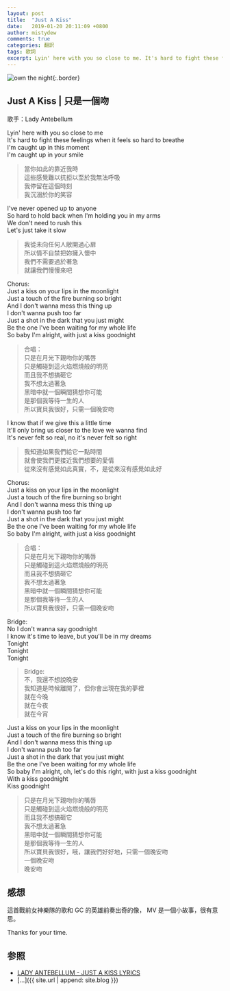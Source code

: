 ```yaml
---
layout: post
title:  "Just A Kiss"
date:   2019-01-20 20:11:09 +0800
author: mistydew
comments: true
categories: 翻訳
tags: 歌詞
excerpt: Lyin' here with you so close to me. It's hard to fight these feelings when it feels so hard to breathe. I'm caught up in this moment. I'm caught up in your smile
---
```

![own the night](https://raw.githubusercontent.com/mistydew/misc/master/cover/own%20the%20night.jpg){:.border}

## Just A Kiss | 只是一個吻

歌手：Lady Antebellum

Lyin' here with you so close to me<br>
It's hard to fight these feelings when it feels so hard to breathe<br>
I'm caught up in this moment<br>
I'm caught up in your smile

> 當你如此的靠近我時<br>
> 這些感覺難以抗拒以至於我無法呼吸<br>
> 我停留在這個時刻<br>
> 我沉溺於你的笑容

I've never opened up to anyone<br>
So hard to hold back when I'm holding you in my arms<br>
We don't need to rush this<br>
Let's just take it slow

> 我從未向任何人敞開過心扉<br>
> 所以情不自禁把妳擁入懷中<br>
> 我們不需要過於著急<br>
> 就讓我們慢慢來吧

Chorus:<br>
Just a kiss on your lips in the moonlight<br>
Just a touch of the fire burning so bright<br>
And I don't wanna mess this thing up<br>
I don't wanna push too far<br>
Just a shot in the dark that you just might<br>
Be the one I've been waiting for my whole life<br>
So baby I'm alright, with just a kiss goodnight

> 合唱：<br>
> 只是在月光下親吻你的嘴唇<br>
> 只是觸碰到這火焰燃燒般的明亮<br>
> 而且我不想搞砸它<br>
> 我不想太過著急<br>
> 黑暗中就一個瞬間猜想你可能<br>
> 是那個我等待一生的人<br>
> 所以寶貝我很好，只需一個晚安吻

I know that if we give this a little time<br>
It'll only bring us closer to the love we wanna find<br>
It's never felt so real, no it's never felt so right

> 我知道如果我們給它一點時間<br>
> 就會使我們更接近我們想要的愛情<br>
> 從來沒有感覺如此真實，不，是從來沒有感覺如此好

Chorus:<br>
Just a kiss on your lips in the moonlight<br>
Just a touch of the fire burning so bright<br>
And I don't wanna mess this thing up<br>
I don't wanna push too far<br>
Just a shot in the dark that you just might<br>
Be the one I've been waiting for my whole life<br>
So baby I'm alright, with just a kiss goodnight

> 合唱：<br>
> 只是在月光下親吻你的嘴唇<br>
> 只是觸碰到這火焰燃燒般的明亮<br>
> 而且我不想搞砸它<br>
> 我不想太過著急<br>
> 黑暗中就一個瞬間猜想你可能<br>
> 是那個我等待一生的人<br>
> 所以寶貝我很好，只需一個晚安吻

Bridge:<br>
No I don't wanna say goodnight<br>
I know it's time to leave, but you'll be in my dreams<br>
Tonight<br>
Tonight<br>
Tonight

> Bridge:<br>
> 不，我還不想說晚安<br>
> 我知道是時候離開了，但你會出現在我的夢裡<br>
> 就在今晚<br>
> 就在今夜<br>
> 就在今宵

Just a kiss on your lips in the moonlight<br>
Just a touch of the fire burning so bright<br>
And I don't wanna mess this thing up<br>
I don't wanna push too far<br>
Just a shot in the dark that you just might<br>
Be the one I've been waiting for my whole life<br>
So baby I'm alright, oh, let's do this right, with just a kiss goodnight<br>
With a kiss goodnight<br>
Kiss goodnight

> 只是在月光下親吻你的嘴唇<br>
> 只是觸碰到這火焰燃燒般的明亮<br>
> 而且我不想搞砸它<br>
> 我不想太過著急<br>
> 黑暗中就一個瞬間猜想你可能<br>
> 是那個我等待一生的人<br>
> 所以寶貝我很好，哦，讓我們好好地，只需一個晚安吻<br>
> 一個晚安吻<br>
> 晚安吻

## 感想
這首戰前女神樂隊的歌和 GC 的英雄前奏出奇的像，
MV 是一個小故事，很有意思。

Thanks for your time.

## 参照
* [LADY ANTEBELLUM - JUST A KISS LYRICS](http://www.songlyrics.com/lady-antebellum/just-a-kiss-lyrics)
* [...]({{ site.url | append: site.blog }})

